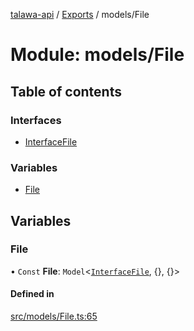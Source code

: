 [talawa-api](../README.md) / [Exports](../modules.md) / models/File

# Module: models/File

## Table of contents

### Interfaces

- [InterfaceFile](../interfaces/models_File.InterfaceFile.md)

### Variables

- [File](models_File.md#file)

## Variables

### File

• `Const` **File**: `Model`\<[`InterfaceFile`](../interfaces/models_File.InterfaceFile.md), \{\}, \{\}\>

#### Defined in

[src/models/File.ts:65](https://github.com/PalisadoesFoundation/talawa-api/blob/fa10711/src/models/File.ts#L65)
